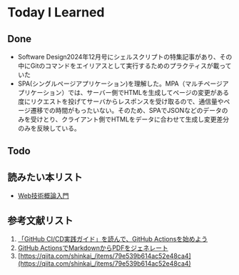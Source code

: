 # Today I Learned

## Done
- Software Design2024年12月号にシェルスクリプトの特集記事があり、その中にGitのコマンドをエイリアスとして実行するためのプラクティスが載っていた
- SPA(シングルページアプリケーション)を理解した。MPA（マルチページアプリケーション）では、サーバー側でHTMLを生成してページの変更がある度にリクエストを投げてサーバからレスポンスを受け取るので、通信量やページ遷移での時間がもったいない。そのため、SPAでJSONなどのデータのみを受けとり、クライアント側でHTMLをデータに合わせて生成し変更差分のみを反映している。

## Todo

## 読みたい本リスト
- [Web技術概論入門](https://www.amazon.co.jp/%EF%BC%BB%E6%94%B9%E8%A8%82%E6%96%B0%E7%89%88%EF%BC%BD%E3%83%97%E3%83%AD%E3%81%AB%E3%81%AA%E3%82%8B%E3%81%9F%E3%82%81%E3%81%AEWeb%E6%8A%80%E8%A1%93%E5%85%A5%E9%96%80-%E5%B0%8F%E6%A3%AE-%E8%A3%95%E4%BB%8B/dp/4297145715/ref=zg_bs_g_515206_d_sccl_1/355-2501544-8779433?psc=1)

## 参考文献リスト
1. [「GitHub CI/CD実践ガイド」を読んで、GitHub Actionsを始めよう](https://devops-blog.virtualtech.jp/entry/20240619/1718764468)
2. [GitHub ActionsでMarkdownからPDFをジェネレート](https://devops-blog.virtualtech.jp/entry/20230822/1692672283)
3. [https://qiita.com/shinkai_/items/79e539b614ac52e48ca4](https://qiita.com/shinkai_/items/79e539b614ac52e48ca4)